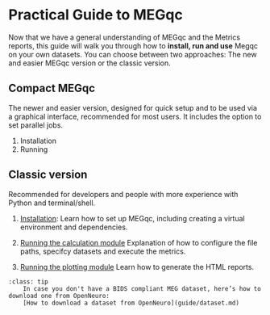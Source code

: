 # Practical Guide to MEGqc
Now that we have a general understanding of MEGqc and the Metrics reports, this guide will walk you through how to **install, run and use** Megqc on your own datasets. You can choose between two approaches: The new and easier MEGqc version or the classic version.

## Compact MEGqc
The newer and easier version, designed for quick setup and to be used via a graphical interface, recommended for most users. It includes the option to set parallel jobs.
1. Installation
2. Running

## Classic version

Recommended for developers and people with more experience with Python and terminal/shell.

1. [Installation](../guide/installation.md):
Learn how to set up MEGqc, including creating a virtual environment and dependencies.

2. [Running the calculation module](../guide/run_calculation.md)
Explanation of how to configure the file paths, specifcy datasets and execute the metrics. 

3. [Running the plotting module](../guide/run_plotting.md)
Learn how to generate the HTML reports.


```{admonition} Don't Have a Dataset?
:class: tip
    In case you don't have a BIDS compliant MEG dataset, here’s how to download one from OpenNeuro:
    [How to download a dataset from OpenNeuro](guide/dataset.md)

```








